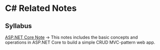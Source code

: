 # C# Related Notes

## Syllabus

[ASP.NET Core Note](./ASP.NET-Core/ASP.NET-Core-Note.md) -> This notes includes the basic concepts and operations in ASP.NET Core to build a simple CRUD MVC-pattern web app.

